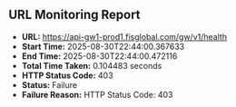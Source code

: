 ## URL Monitoring Report

- **URL:** https://api-gw1-prod1.fisglobal.com/gw/v1/health
- **Start Time:** 2025-08-30T22:44:00.367633
- **End Time:** 2025-08-30T22:44:00.472116
- **Total Time Taken:** 0.104483 seconds
- **HTTP Status Code:** 403
- **Status:** Failure
- **Failure Reason:** HTTP Status Code: 403
